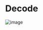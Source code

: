 # Decode

![image](https://github.com/coolnikitav/coding-lessons/assets/30304422/eb24dfa4-efc0-4286-adaa-a5ea079033f1)
